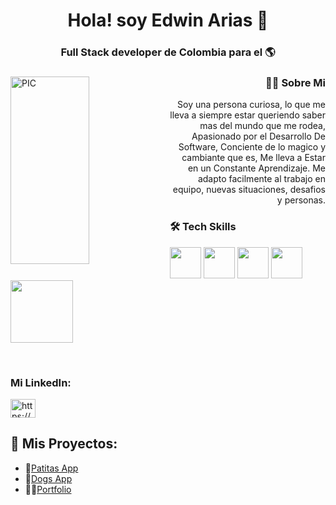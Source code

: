 ﻿### <h1 align="center">Hola! soy Edwin Arias 👋</h1>
<h3 align="center"> Full Stack developer de Colombia para el 🌎</h3>

<div>
<img width = "50%" align="left" alt="PIC" height="300px" src="https://danielrodriguez.info/wp-content/uploads/2015/12/habilidades-desarrollador-web.jpg" />
<div align="right"> 
  <h3>🐱‍💻 Sobre Mi </h3>
  <p> Soy una persona curiosa, lo que me lleva a siempre estar queriendo saber mas del mundo que me rodea, Apasionado por el Desarrollo De Software, Conciente de lo magico y cambiante que es, Me lleva a Estar en un Constante Aprendizaje.
Me adapto facilmente al trabajo en equipo, nuevas situaciones, desafios y personas. 

</p>
</div> 
</div>



<div>
  <h3> 🛠 Tech Skills </h3>
  <p>
<img src="https://media3.giphy.com/media/ln7z2eWriiQAllfVcn/200w.webp" width="50">
 <img src="https://i.giphy.com/media/eNAsjO55tPbgaor7ma/200w.webp" width="50">
 <img src="https://i.giphy.com/media/IdyAQJVN2kVPNUrojM/200.webp" width="50">
 <img src="https://media3.giphy.com/media/kdFc8fubgS31b8DsVu/giphy.webp" width="50">
 <img src="https://media.giphy.com/media/kH1DBkPNyZPOk0BxrM/giphy.gif" width="100">
  <p>
</div> 
<br />

<h3 align="left">Mi LinkedIn:</h3>
<p align="left">
<a href="https://www.linkedin.com/in/edwinfer2907/" target="_blank"><img align="center" src="https://cdn.jsdelivr.net/npm/simple-icons@3.0.1/icons/linkedin.svg" alt="https://www.linkedin.com/in/edwinfer2907/" height="30" width="40" /></a>
</p>

## :pushpin: Mis Proyectos:
- 🐾[Patitas App](https://pf-henry-front-three.vercel.app/)
- 🐶[Dogs App](https://github.com/EFAM2907/Proyecto-De-Perros)
- 👨‍🎓[Portfolio](https://portfolio-efam2907.vercel.app/)

<!--


- 🔭 I’m currently working on ...
- 🌱 I’m currently learning ...
- 👯 I’m looking to collaborate on ...
- 🤔 I’m looking for help with ...
- 💬 Ask me about ...
- 📫 How to reach me: ...
- 😄 Pronouns: ...
- ⚡ Fun fact: ...
-->
